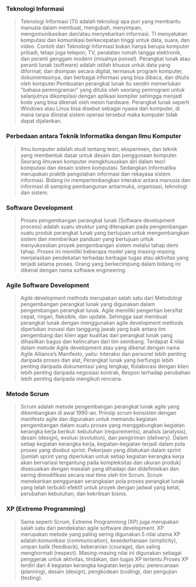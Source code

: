### Teknologi Informasi
>Teknologi Informasi (TI) adalah teknologi apa pun yang membantu manusia dalam membuat, mengubah, menyimpan, mengomunikasikan dan/atau menyebarkan informasi. TI menyatukan komputasi dan komunikasi berkecepatan tinggi untuk data, suara, dan video. Contoh dari Teknologi Informasi bukan hanya berupa komputer pribadi, tetapi juga telepon, TV, peralatan rumah tangga elektronik, dan peranti genggam modern (misalnya ponsel). Perangkat lunak atau peranti lunak (software) adalah istilah khusus untuk data yang diformat, dan disimpan secara digital, termasuk program komputer, dokumentasinya, dan berbagai informasi yang bisa dibaca, dan ditulis oleh komputer.Pembuatan perangkat lunak itu sendiri memerlukan "bahasa pemrograman" yang ditulis oleh seorang pemrogram untuk selanjutnya dikompilasi dengan aplikasi kompiler sehingga menjadi kode yang bisa dikenali oleh mesin hardware. Perangkat lunak seperti Windows atau Linux bisa disebut sebagai nyawa dari komputer, di mana tanpa diinstal sistem operasi tersebut maka komputer tidak dapat dijalankan.

### Perbedaan antara Teknik Informatika dengan Ilmu Komputer
>Ilmu komputer adalah studi tentang teori, eksperimen, dan teknik yang membentuk dasar untuk desain dan penggunaan komputer. Seorang ilmuwan komputer mengkhususkan diri dalam teori komputasi dan desain sistem komputasi. Sedangkan Informatika merupakan praktik pengolahan informasi dan rekayasa sistem informasi. Bidang ini mempertimbangkan interaksi antara manusia dan informasi di samping pembangunan antarmuka, organisasi, teknologi dan sistem. 

### Software Development
>Proses pengembangan perangkat lunak (Software development process) adalah suatu struktur yang diterapkan pada pengembangan suatu produk perangkat lunak yang bertujuan untuk mengembangkan sistem dan memberikan panduan yang bertujuan untuk menyukseskan proyek pengembangan sistem melalui tahap demi tahap. Proses ini memiliki beberapa model yang masing-masing menjelaskan pendekatan terhadap berbagai tugas atau aktivitas yang terjadi selama proses. Orang yang berkecimpung dalam bidang ini dikenal dengan nama software engineering.

### Agile Software Development
>Agile development methods merupakan salah satu dari Metodologi pengembangan perangkat lunak yang digunakan dalam pengembangan perangkat lunak. Agile memiliki pengertian bersifat cepat, ringan, fleksible, dan update. Sehingga saat membuat perangkat lunak dengan menggunakan agile development methods diperlukan inovasi dan tanggung jawab yang baik antara tim pengembang dan klien agar kualitas dari perangkat lunak yang dihasilkan bagus dan kelincahan dari tim seimbang. Terdapat 4 nilai dalam metode Agile development atau yang dikenal dengan nama Agile Alliance’s Manifesto, yaitu: Interaksi dan personel lebih penting daripada proses dan alat, Perangkat lunak yang berfungsi lebih penting daripada dokumentasi yang lengkap, Kolaborasi dengan klien lebih penting daripada negosiasi kontrak, Respon terhadap perubahan lebih penting daripada mengikuti rencana.

### Metode Scrum
>Scrum adalah metode pengembangan perangkat lunak agile yang dikembangkan di awal 1990-an. Prinsip scrum konsisten dengan manifesto agile dan digunakan untuk memandu kegiatan pengembangan dalam suatu proses yang menggabungkan kegiatan kerangka kerja berikut: kebutuhan (requirements), analisis (analysis), desain (design), evolusi (evolution), dan pengiriman (delivery). Dalam setiap kegiatan kerangka kerja, kegiatan-kegiatan terjadi dalam pola proses yang disebut sprint. Pekerjaan yang dilakukan dalam sprint (jumlah sprint yang diperlukan untuk setiap kegiatan kerangka kerja akan bervariasi tergantung pada kompleksitas dan ukuran produk) disesuaikan dengan masalah yang dihadapi dan didefinisikan dan sering dimodifikasi secara real time oleh tim Scrum. Scrum menekankan penggunaan serangkaian pola proses perangkat lunak yang telah terbukti efektif untuk proyek dengan jadwal yang ketat, perubahan kebutuhan, dan kekritisan bisnis.

### XP (Extreme Programming)
>Sama seperti Scrum, Extreme Programming (XP) juga merupakan salah satu dari pendekatan agile software development. XP merupakan metode yang paling sering digunakan.5 nilai utama XP adalah:komunikasi (communication), kesederhanaan (simplicity), umpan balik (feedback), keberanian (courage), dan saling menghormati (respect). Masing-masing nilai ini digunakan sebagai penggerak untuk aktivitas, tindakan, dan tugas XP tertentu.Proses XP terdiri dari 4 kegiatan kerangka kegiatan kerja yaitu: perencanaan (planning), desain (design), pengkodean (coding), dan pengujian (testing).
